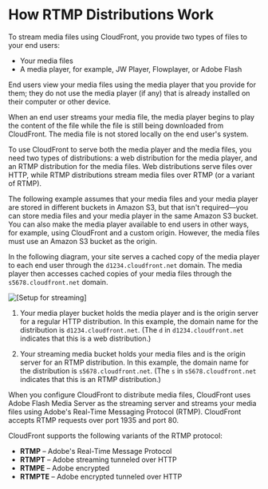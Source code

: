 # How RTMP Distributions Work<a name="HowStreamingDistributionsWork"></a>

To stream media files using CloudFront, you provide two types of files to your end users:
+ Your media files
+ A media player, for example, JW Player, Flowplayer, or Adobe Flash

End users view your media files using the media player that you provide for them; they do not use the media player \(if any\) that is already installed on their computer or other device\.

When an end user streams your media file, the media player begins to play the content of the file while the file is still being downloaded from CloudFront\. The media file is not stored locally on the end user's system\. 

To use CloudFront to serve both the media player and the media files, you need two types of distributions: a web distribution for the media player, and an RTMP distribution for the media files\. Web distributions serve files over HTTP, while RTMP distributions stream media files over RTMP \(or a variant of RTMP\)\.

The following example assumes that your media files and your media player are stored in different buckets in Amazon S3, but that isn't required—you can store media files and your media player in the same Amazon S3 bucket\. You can also make the media player available to end users in other ways, for example, using CloudFront and a custom origin\. However, the media files must use an Amazon S3 bucket as the origin\.

In the following diagram, your site serves a cached copy of the media player to each end user through the `d1234.cloudfront.net` domain\. The media player then accesses cached copies of your media files through the `s5678.cloudfront.net` domain\.

![\[Setup for streaming\]](http://docs.aws.amazon.com/AmazonCloudFront/latest/DeveloperGuide/)

1. Your media player bucket holds the media player and is the origin server for a regular HTTP distribution\. In this example, the domain name for the distribution is `d1234.cloudfront.net`\. \(The `d` in `d1234.cloudfront.net` indicates that this is a web distribution\.\)

1. Your streaming media bucket holds your media files and is the origin server for an RTMP distribution\. In this example, the domain name for the distribution is `s5678.cloudfront.net`\. \(The `s` in `s5678.cloudfront.net` indicates that this is an RTMP distribution\.\)

When you configure CloudFront to distribute media files, CloudFront uses Adobe Flash Media Server as the streaming server and streams your media files using Adobe's Real\-Time Messaging Protocol \(RTMP\)\. CloudFront accepts RTMP requests over port 1935 and port 80\.

CloudFront supports the following variants of the RTMP protocol:
+ **RTMP** – Adobe's Real\-Time Message Protocol
+ **RTMPT** – Adobe streaming tunneled over HTTP
+ **RTMPE** – Adobe encrypted
+ **RTMPTE** – Adobe encrypted tunneled over HTTP